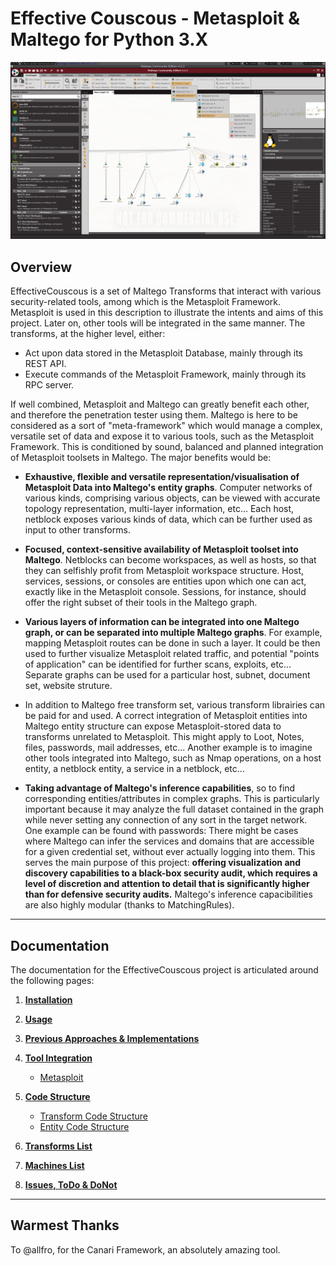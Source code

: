 Effective Couscous - Metasploit & Maltego for Python 3.X
================================================================


![home-pic](./docpics/home-pic.png) 


  Overview
-----------------------------------

EffectiveCouscous is a set of Maltego Transforms that interact with various security-related tools, 
among which is the Metasploit Framework. Metasploit is used in this description to illustrate the intents
and aims of this project. Later on, other tools will be integrated in the same manner.
The transforms, at the higher level, either:

*   Act upon data stored in the Metasploit Database, mainly through its REST API.
*   Execute commands of the Metasploit Framework, mainly through its RPC server.


If well combined, Metasploit and Maltego can greatly benefit each other, and therefore the 
penetration tester using them. Maltego is here to be considered as a sort of "meta-framework" 
which would manage a complex, versatile set of data and expose it to various tools, such as the 
Metasploit Framework. 
This is conditioned by sound, balanced and planned integration of Metasploit toolsets in Maltego.
The major benefits would be:

*   **Exhaustive, flexible and versatile representation/visualisation of Metasploit Data 
    into Maltego's entity graphs**. Computer networks of various kinds, comprising various objects,
    can be viewed with accurate topology representation, multi-layer information, etc...
    Each host, netblock exposes various kinds of data, which can be further used as input to
    other transforms. 

*   **Focused, context-sensitive availability of Metasploit toolset into Maltego**. Netblocks
    can become workspaces, as well as hosts, so that they can selfishly profit from Metasploit
    workspace structure. Host, services, sessions, or consoles are entities upon which one
    can act, exactly like in the Metasploit console. Sessions, for instance, should offer the
    right subset of their tools in the Maltego graph. 
    
*   **Various layers of information can be integrated into one Maltego graph, or can be separated
    into multiple Maltego graphs**. For example, mapping Metasploit routes can be done in such a
    layer. It could be then used to further visualize Metasploit related traffic, and potential
    "points of application" can be identified for further scans, exploits, etc...
    Separate graphs can be used for a particular host, subnet, document set, website struture.

*   In addition to Maltego free transform set, various transform librairies can be paid for and
    used. A correct integration of Metasploit entities into Maltego entity structure can expose
    Metasploit-stored data to transforms unrelated to Metasploit. This might apply to Loot,
    Notes, files, passwords, mail addresses, etc...
    Another example is to imagine other tools integrated into Maltego, such as Nmap operations,
    on a host entity, a netblock entity, a service in a netblock, etc...

*   **Taking advantage of Maltego's inference capabilities**, so to find corresponding entities/attributes
    in complex graphs. This is particularly important because it may analyze the full dataset contained in
    the graph while never setting any connection of any sort in the target network.
    One example can be found with passwords: There might be cases where Maltego can infer the services and
    domains that are accessible for a given credential set, without ever actually logging into them.
    This serves the main purpose of this project: **offering visualization and discovery capabilities to
    a black-box security audit, which requires a level of discretion and attention to detail that is 
    significantly higher than for defensive security audits.**
    Maltego's inference capacibilities are also highly modular (thanks to MatchingRules).

<!-- *A demonstration of Maltego transforms interacting with Metasploit Database. (Much faster than what -->
<!-- the Gif demo implies.)* -->
<!-- ![full_demo](./docpics/full_demo.gif)  -->

______

  Documentation
-----------------------------------

The documentation for the EffectiveCouscous project is articulated around the following pages:

1. [**Installation**](https://github.com/maxlandon/EffectiveCouscous/wiki/Installation)

2. [**Usage**](https://github.com/maxlandon/EffectiveCouscous/wiki/Usage)

3. [**Previous Approaches & Implementations**](https://github.com/maxlandon/EffectiveCouscous/wiki/Previous-Approaches-&-Implementations)

4. [**Tool Integration**](https://github.com/maxlandon/EffectiveCouscous/wiki/Tool-Integration)
    * [Metasploit](https://github.com/maxlandon/EffectiveCouscous/wiki/Metasploit)

5. [**Code Structure**](https://github.com/maxlandon/EffectiveCouscous/wiki/Code-Structure)
    * [Transform Code Structure](https://github.com/maxlandon/EffectiveCouscous/wiki/Transform-Code-Structure)
    * [Entity Code Structure](https://github.com/maxlandon/EffectiveCouscous/wiki/Entity-Code-Structure)

6. [**Transforms List**](https://github.com/maxlandon/EffectiveCouscous/wiki/Transforms-List)

7. [**Machines List**](https://github.com/maxlandon/EffectiveCouscous/wiki/Machines-List)

8. [**Issues, ToDo & DoNot**](https://github.com/maxlandon/EffectiveCouscous/wiki/Issues,-Todo-&-DoNot)

______

## Warmest Thanks
To @allfro, for the Canari Framework, an absolutely amazing tool.

